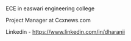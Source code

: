 ### 
 ECE in easwari engineering college
 

Project Manager at Ccxnews.com
 
 
 Linkedin - https://www.linkedin.com/in/dharanii

<!--
**dharani1303/dharani1303** is a ✨ _special_ ✨ repository because its `README.md` (this file) appears on your GitHub profile.
 I’m currently learning ECE in easwari engineering college

-->
